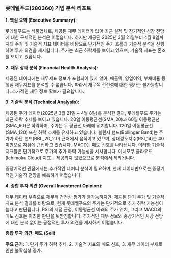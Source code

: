 ### 롯데웰푸드(280360) 기업 분석 리포트

**1. 핵심 요약 (Executive Summary):**

롯데웰푸드는 식품업체로, 제공된 재무 데이터가 없어 최근 실적 및 장기적인 성장 전망에 대한 구체적인 분석은 어렵습니다. 하지만 제공된 2025년 3월 21일부터 4월 8일까지의 주가 및 기술적 지표 데이터를 바탕으로 단기적인 주가 흐름과 기술적 분석을 진행하여 투자 의견을 제시합니다.  주가는 최근 하락세를 보이고 있으며, 기술적 지표는 혼조를 보이고 있습니다.

**2. 재무 상태 분석 (Financial Health Analysis):**

제공된 데이터에는 재무제표 정보가 포함되어 있지 않아, 매출액, 영업이익, 부채비율 등 핵심 재무지표를 분석할 수 없습니다.  따라서 재무적 건전성에 대한 평가는 불가능합니다.  추가적인 재무 정보 확보가 필요합니다.

**3. 기술적 분석 (Technical Analysis):**

제공된 주가 데이터(2025년 3월 21일 ~ 4월 8일)를 분석한 결과, 롯데웰푸드 주가는 최근 하락 추세를 보이고 있습니다.  20일 이동평균선(SMA_20)과 60일 이동평균선(SMA_60)은 하락하며,  주가는 두 평균선 아래에 위치합니다. 120일 이동평균선(SMA_120) 또한 하락 추세를 유지하고 있습니다.  볼린저 밴드(Bollinger Band)는 주가가 하단 밴드(BBL_20_2.0) 근처에서 움직이고 있으며,  상대강도지수(RSI_14)는 40 미만으로 저점에 근접하고 있습니다. MACD는 매도 신호를 나타냅니다.  이러한 기술적 지표들은 단기적으로 주가의 추가 하락 가능성을 시사합니다. 이치모쿠 클라우드(Ichimoku Cloud) 지표는 제공되지 않았으므로 분석에서 제외됩니다.

중장기적인 관점에서는 추가적인 데이터 분석이 필요하며, 현재 데이터만으로는 중장기적인 기술적 전망을 예측하기 어렵습니다.


**4. 종합 투자 의견 (Overall Investment Opinion):**

재무 데이터 부족으로 재무적 건전성 평가가 불가능하지만, 제공된 단기 주가 및 기술적 지표 분석 결과를 바탕으로, 현재 롯데웰푸드의 주가는 단기적으로 추가 하락 가능성이 높다고 판단됩니다.  RSI의 저점 근접,  이동평균선 아래의 주가 위치, 그리고 MACD의 매도 신호는 이러한 판단을 뒷받침합니다.  추가적인 재무 정보와 중장기적인 시장 전망에 대한 분석 없이는 긍정적인 투자 의견을 제시하기 어렵습니다.

**종합 투자 의견: 매도 (Sell)**

**주요 근거:** 1. 단기 주가 하락 추세, 2. 기술적 지표의 매도 신호, 3. 재무 데이터 부재로 인한 불확실성 증가.
